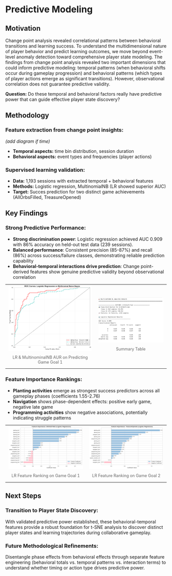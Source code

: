 # Predictive Modeling

## Motivation
Change point analysis revealed correlational patterns between behavioral transitions and learning success. To understand the multidimensional nature of player behavior and predict learning outcomes, we move beyond event-level anomaly detection toward comprehensive player state modeling. The findings from change point analysis revealed two important dimensions that could inform predictive modeling: temporal patterns (when behavioral shifts occur during gameplay progression) and behavioral patterns (which types of player actions emerge as significant transitions). However, observational correlation does not guarantee predictive validity.

**Question:** Do these temporal and behavioral factors really have predictive power that can guide effective player state discovery?

## Methodology

### Feature extraction from change point insights:
*(add diagram if time)*
- **Temporal aspects:** time bin distribution, session duration
- **Behavioral aspects:** event types and frequencies (player actions)

### Supervised learning validation:
- **Data:** 1,193 sessions with extracted temporal + behavioral features
- **Methods:** Logistic regression, MultinomialNB (LR showed superior AUC)
- **Target:** Succes prediction for two distinct game achievements (AllOrbsFilled, TreasureOpened)

## Key Findings

### Strong Predictive Performance:
- **Strong discrimination power**: Logistic regression achieved AUC 0.909 with 86% accuracy on held-out test data (239 sessions).
- **Balanced performance**: Consistent precision (85-87%) and recall (86%) across success/failure classes, demonstrating reliable prediction capability
- **Behavioral-temporal interactions drive prediction**: Change point-derived features show genuine predictive validity beyond observational correlation
<table style="width: 100%; border: none; border-collapse: collapse;">
  <tr>
    <td style="width: 50%; padding: 0 10px; border: none; text-align: center;">
      <img src="../assets/imagess/phase1.5-2-methods-AO-auc.png" alt="AUC Plot with 2 Methods" style="width: 100%; max-width: 400px;">
      <p style="font-size: 0.9em; color: #666; margin-top: 10px;"> LR & MultinominalNB AUR on Predicting Game Goal 1 </p>
    </td>
    <td style="width: 40%; padding: 0 10px; border: none; text-align: center;">
      <img src="../assets/imagess/phase1.5-new-LR-sum-table.png" alt="Summary Table" style="width: 100%; max-width: 400px;">
      <p style="font-size: 0.9em; color: #666; margin-top: 10px;"> Summary Table</p>
    </td>
  </tr>
</table>

### Feature Importance Rankings:
- **Planting activities** emerge as strongest success predictors across all gameplay phases (coefficients 1.55-2.76)
- **Navigation** shows phase-dependent effects: positive early game, negative late game
- **Programming activities** show negative associations, potentially indicating struggle patterns
<table style="width: 100%; border: none; border-collapse: collapse;">
  <tr>
    <td style="width: 50%; padding: 0 10px; border: none; text-align: center;">
      <img src="../assets/imagess/phase1.5-LR-AO-coefficients.png" alt="LR Coefficient Bar Chart on AO" style="width: 100%; max-width: 400px;">
      <p style="font-size: 0.9em; color: #666; margin-top: 10px;">LR Feature Ranking on Game Goal 1</p>
    </td>
    <td style="width: 50%; padding: 0 10px; border: none; text-align: center;">
      <img src="../assets/imagess/phase1.5-LR-TO-coefficients.png" alt="LR Coefficient Bar Chart on TO" style="width: 100%; max-width: 400px;">
      <p style="font-size: 0.9em; color: #666; margin-top: 10px;">LR Feature Ranking on Game Goal 2</p>
    </td>
  </tr>
</table>

## Next Steps

### Transition to Player State Discovery:
With validated predictive power established, these behavioral-temporal features provide a robust foundation for t-SNE analysis to discover distinct player states and learning trajectories during collaborative gameplay.

### Future Methodological Refinements:
Disentangle phase effects from behavioral effects through separate feature engineering (behavioral totals vs. temporal patterns vs. interaction terms) to understand whether timing or action type drives predictive power.
